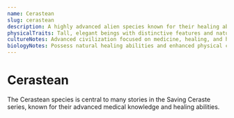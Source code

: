 ```yaml
---
name: Cerastean
slug: cerastean
description: A highly advanced alien species known for their healing abilities and sophisticated medical technology.
physicalTraits: Tall, elegant beings with distinctive features and natural healing abilities.
cultureNotes: Advanced civilization focused on medicine, healing, and helping others. Values compassion and knowledge.
biologyNotes: Possess natural healing abilities and enhanced physical capabilities.
---
```


# Cerastean

The Cerastean species is central to many stories in the Saving Ceraste series, known for their advanced medical knowledge and healing abilities.